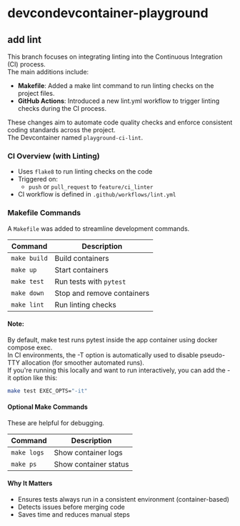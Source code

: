 # devcondevcontainer-playground

## add lint

This branch focuses on integrating linting into the Continuous Integration (CI) process.  
The main additions include:

- **Makefile**: Added a make lint command to run linting checks on the project files.
- **GitHub Actions**: Introduced a new lint.yml workflow to trigger linting checks during the CI process.

These changes aim to automate code quality checks and enforce consistent coding standards across the project.  
The Devcontainer named `playground-ci-lint`.

### CI Overview (with Linting)

- Uses `flake8` to run linting checks on the code
- Triggered on:
  - `push` or `pull_request` to `feature/ci_linter`
- CI workflow is defined in `.github/workflows/lint.yml`

### Makefile Commands

A `Makefile` was added to streamline development commands.

| Command        | Description                    |
|----------------|--------------------------------|
| `make build`   | Build containers               |
| `make up`      | Start containers               |
| `make test`    | Run tests with `pytest`        |
| `make down`    | Stop and remove containers     |
| `make lint`    | Run linting checks             |

#### Note:
By default, make test runs pytest inside the app container using docker compose exec.  
In CI environments, the -T option is automatically used to disable pseudo-TTY allocation (for smoother automated runs).  
If you're running this locally and want to run interactively, you can add the -it option like this:

```bash
make test EXEC_OPTS="-it"
```

#### Optional Make Commands

These are helpful for debugging.

| Command       | Description                       |
|---------------|-----------------------------------|
| `make logs`   | Show container logs               |
| `make ps`     | Show container status             |

#### Why It Matters

- Ensures tests always run in a consistent environment (container-based)
- Detects issues before merging code
- Saves time and reduces manual steps
